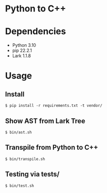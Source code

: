 Python to C++
===

# Dependencies

* Python 3.10
* pip 22.2.1
* Lark 1.1.8

# Usage

## Install

```
$ pip install -r requirements.txt -t vendor/
```

## Show AST from Lark Tree

```
$ bin/ast.sh
```

## Transpile from Python to C++

```
$ bin/transpile.sh
```

## Testing via tests/

```
$ bin/test.sh
```
